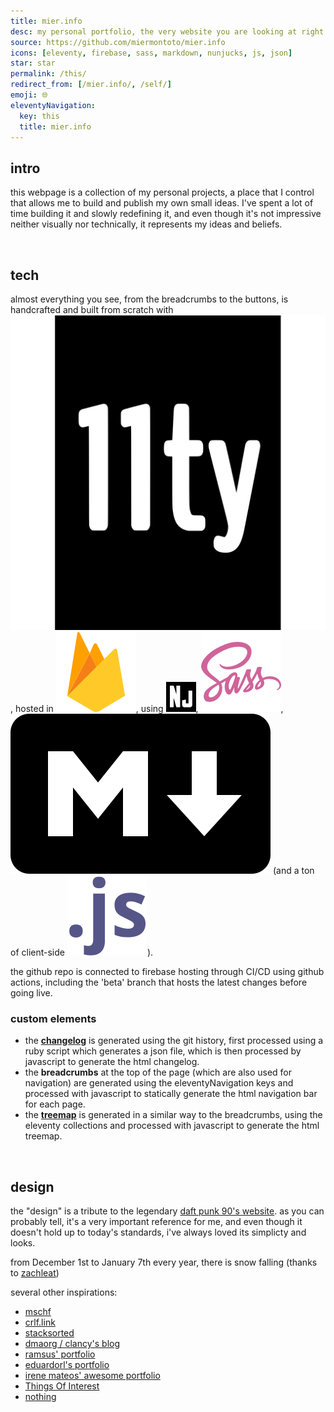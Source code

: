```yaml
---
title: mier.info
desc: my personal portfolio, the very website you are looking at right now.
source: https://github.com/miermontoto/mier.info
icons: [eleventy, firebase, sass, markdown, nunjucks, js, json]
star: star
permalink: /this/
redirect_from: [/mier.info/, /self/]
emoji: 🌐
eleventyNavigation:
  key: this
  title: mier.info
---
```


## intro
this webpage is a collection of my personal projects, a place that I control
that allows me to build and publish my own small ideas.
I've spent a lot of time building it and slowly redefining it,
and even though it's not impressive neither visually nor technically,
it represents my ideas and beliefs.

<br>

## tech
almost everything you see, from the breadcrumbs to the buttons, is handcrafted
and built from scratch with <img src="/assets/icons/tech/eleventy.svg" class="icon" alt="eleventy">,
hosted in <img src="/assets/icons/tech/firebase.svg" class="icon" alt="firebase">,
using <img src="/assets/icons/tech/nunjucks.svg" class="icon" alt="nunjucks">,
<img src="/assets/icons/tech/sass.svg" class="icon" alt="sass">,
<img src="/assets/icons/tech/markdown.svg" class="icon" alt="markdown">
(and a ton of client-side <img src="/assets/icons/tech/js.svg" class="icon" alt="javascript">).

the github repo is connected to firebase hosting through CI/CD using github actions, including the 'beta' branch that hosts the latest changes before going live.

### custom elements
- the [**changelog**](/changelog/) is generated using the git history, first
  processed using a ruby script which generates a json file, which is then
  processed by javascript to generate the html changelog.
- the **breadcrumbs** at the top of the page (which are also used for navigation)
  are generated using the eleventyNavigation keys and processed with javascript
  to statically generate the html navigation bar for each page.
- the [**treemap**](/treemap/) is generated in a similar way to the breadcrumbs,
  using the eleventy collections and processed with javascript to generate the
  html treemap.

<br>

## design
the "design" is a tribute to the legendary
[daft punk 90's website](https://web.archive.org/web/20220223020719/https://daftpunk.com/).
as you can probably tell, it's a very important reference for me,
and even though it doesn't hold up to today's standards,
i've always loved its simplicty and looks.

from December 1st to January 7th every year, there is snow falling
(thanks to [zachleat](https://github.com/zachleat/snow-fall))

several other inspirations:
- [mschf](https://mschf.com/)
- [crlf.link](https://crlf.link/)
- [stacksorted](https://stacksorted.com/)
- [dmaorg / clancy's blog](http://dmaorg.info/)
- [ramsus' portfolio](https://rsms.me/)
- [eduardorl's portfolio](https://eduardorl.vercel.app/)
- [irene mateos' awesome portfolio](https://enerimateos.com/)
- [Things Of Interest](https://qntm.org/)
- [nothing](https://es.nothing.tech/)

